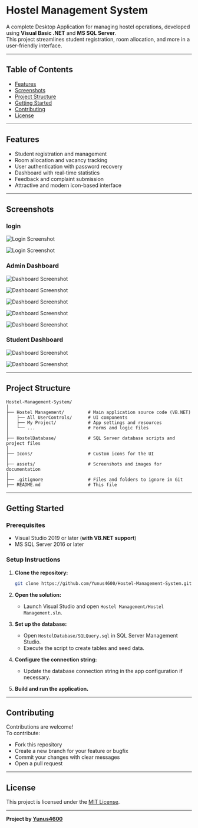 # Hostel Management System

A complete Desktop Application for managing hostel operations, developed using **Visual Basic .NET** and **MS SQL Server**.  
This project streamlines student registration, room allocation, and more in a user-friendly interface.

---

## Table of Contents

- [Features](#features)
- [Screenshots](#screenshots)
- [Project Structure](#project-structure)
- [Getting Started](#getting-started)
- [Contributing](#contributing)
- [License](#license)

---

## Features

- Student registration and management
- Room allocation and vacancy tracking
- User authentication with password recovery
- Dashboard with real-time statistics
- Feedback and complaint submission
- Attractive and modern icon-based interface

---

## Screenshots

### login
![Login Screenshot](assets/Admin_Login.png)

![Login Screenshot](assets/Student_Login.png)

### Admin Dashboard
![Dashboard Screenshot](assets/Add_Room.png)

![Dashboard Screenshot](assets/New_Registration.png)

![Dashboard Screenshot](assets/Checkout.png)

![Dashboard Screenshot](assets/logs.png)

![Dashboard Screenshot](assets/Viewing_Feedback.png)

### Student Dashboard
![Dashboard Screenshot](assets/student_dashboard.png)

![Dashboard Screenshot](assets/submitting_feedback.png)


---

## Project Structure

```
Hostel-Management-System/
│
├── Hostel Management/         # Main application source code (VB.NET)
│   ├── All UserControls/      # UI components
│   ├── My Project/            # App settings and resources
│   └── ...                    # Forms and logic files
│
├── HostelDatabase/            # SQL Server database scripts and project files
│
├── Icons/                     # Custom icons for the UI
│
├── assets/                    # Screenshots and images for documentation
│
├── .gitignore                 # Files and folders to ignore in Git
├── README.md                  # This file
```

---

## Getting Started

### Prerequisites

- Visual Studio 2019 or later (**with VB.NET support**)
- MS SQL Server 2016 or later

### Setup Instructions

1. **Clone the repository:**
   ```sh
   git clone https://github.com/Yunus4600/Hostel-Management-System.git
   ```

2. **Open the solution:**
   - Launch Visual Studio and open `Hostel Management/Hostel Management.sln`.

3. **Set up the database:**
   - Open `HostelDatabase/SQLQuery.sql` in SQL Server Management Studio.
   - Execute the script to create tables and seed data.

4. **Configure the connection string:**
   - Update the database connection string in the app configuration if necessary.

5. **Build and run the application.**

---

## Contributing

Contributions are welcome!  
To contribute:
- Fork this repository
- Create a new branch for your feature or bugfix
- Commit your changes with clear messages
- Open a pull request

---

## License

This project is licensed under the [MIT License](LICENSE).

---

**Project by [Yunus4600](https://github.com/Yunus4600)**

